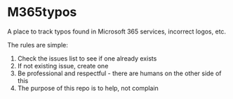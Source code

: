 # M365typos
A place to track typos found in Microsoft 365 services, incorrect logos, etc.

The rules are simple:
1. Check the issues list to see if one already exists
2. If not existing issue, create one
3. Be professional and respectful - there are humans on the other side of this
4. The purpose of this repo is to help, not complain
